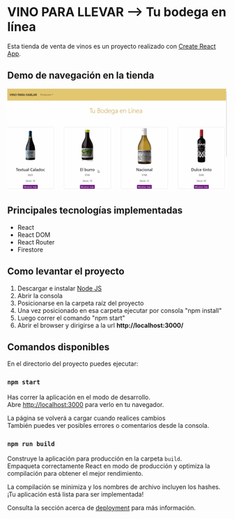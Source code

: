 # VINO PARA LLEVAR --> Tu bodega en línea

Esta tienda de venta de vinos es un proyecto realizado con [Create React App](https://github.com/facebook/create-react-app).

## Demo de navegación en la tienda

![](/gifVinoParaHablar.gif "")

## Principales tecnologías implementadas
- React
- React DOM
- React Router
- Firestore

## Como levantar el proyecto

1. Descargar e instalar [Node JS](https://nodejs.org/en/) 
2. Abrir la consola
3. Posicionarse en la carpeta raíz del proyecto
4. Una vez posicionado en esa carpeta ejecutar por consola "npm install"
5. Luego correr el comando "npm start"
6. Abrir el browser y dirigirse a la url **http://localhost:3000/**

## Comandos disponibles

En el directorio del proyecto puedes ejecutar:

### `npm start`

Has correr la aplicación en el modo de desarrollo.\
Abre [http://localhost:3000](http://localhost:3000) para verlo en tu navegador.

La página se volverá a cargar cuando realices cambios\
También puedes ver posibles errores o comentarios desde la consola.

### `npm run build`

Construye la aplicación para producción en la carpeta `build`.\
Empaqueta correctamente React en modo de producción y optimiza la compilación para obtener el mejor rendimiento.

La compilación se minimiza y los nombres de archivo incluyen los hashes.\
¡Tu aplicación está lista para ser implementada!

Consulta la sección acerca de [deployment](https://facebook.github.io/create-react-app/docs/deployment) para más información.
